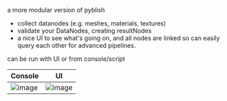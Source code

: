a more modular version of pyblish
- collect datanodes (e.g. meshes, materials, textures)
- validate your DataNodes, creating resultNodes
- a nice UI to see what's going on, and all nodes are linked so can easily query each other for advanced pipelines.

can be run with UI or from console/script

|Console |UI |
|--|--|
![image](https://github.com/user-attachments/assets/27622962-97ca-45f7-9784-47fda764a7f2) |![image](https://github.com/user-attachments/assets/2fd3e1d9-e92f-496e-961f-0efbfc763309) | 
